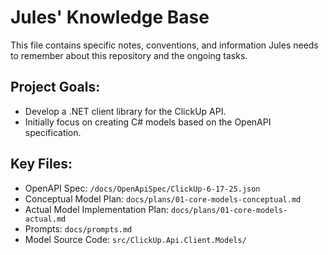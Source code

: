 # Jules' Knowledge Base

This file contains specific notes, conventions, and information Jules needs to remember about this repository and the ongoing tasks.

## Project Goals:
- Develop a .NET client library for the ClickUp API.
- Initially focus on creating C# models based on the OpenAPI specification.

## Key Files:
- OpenAPI Spec: `/docs/OpenApiSpec/ClickUp-6-17-25.json`
- Conceptual Model Plan: `docs/plans/01-core-models-conceptual.md`
- Actual Model Implementation Plan: `docs/plans/01-core-models-actual.md`
- Prompts: `docs/prompts.md`
- Model Source Code: `src/ClickUp.Api.Client.Models/`
